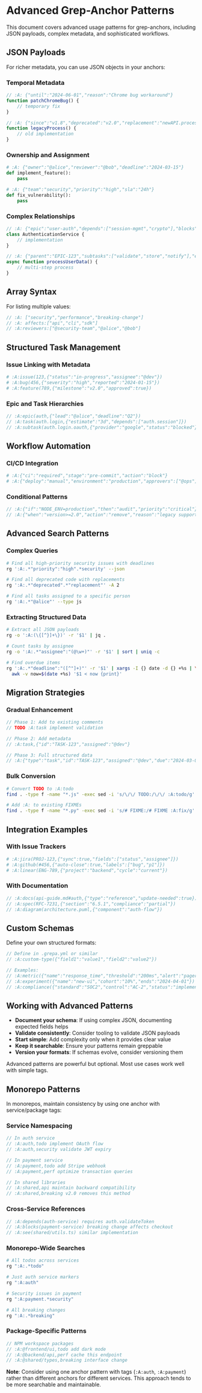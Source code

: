 # Advanced Grep-Anchor Patterns
<!-- :A: tldr Advanced patterns including JSON payloads and complex workflows -->
<!-- :A: guide Advanced usage patterns and sophisticated techniques -->

This document covers advanced usage patterns for grep-anchors, including JSON payloads, complex metadata, and sophisticated workflows.

## JSON Payloads

For richer metadata, you can use JSON objects in your anchors:

### Temporal Metadata
```javascript
// :A: {"until":"2024-06-01","reason":"Chrome bug workaround"}
function patchChromeBug() {
    // temporary fix
}

// :A: {"since":"v1.8","deprecated":"v2.0","replacement":"newAPI.process"}
function legacyProcess() {
    // old implementation
}
```

### Ownership and Assignment
```python
# :A: {"owner":"@alice","reviewer":"@bob","deadline":"2024-03-15"}
def implement_feature():
    pass

# :A: {"team":"security","priority":"high","sla":"24h"}
def fix_vulnerability():
    pass
```

### Complex Relationships
```typescript
// :A: {"epic":"user-auth","depends":["session-mgmt","crypto"],"blocks":["checkout"]}
class AuthenticationService {
    // implementation
}

// :A: {"parent":"EPIC-123","subtasks":["validate","store","notify"],"estimate":"5d"}
async function processUserData() {
    // multi-step process
}
```

## Array Syntax

For listing multiple values:

```javascript
// :A: ["security","performance","breaking-change"]
// :A: affects:["api","cli","sdk"]
// :A:reviewers:["@security-team","@alice","@bob"]
```

## Structured Task Management

### Issue Linking with Metadata
```python
# :A:issue(123,{"status":"in-progress","assignee":"@dev"})
# :A:bug(456,{"severity":"high","reported":"2024-01-15"})
# :A:feature(789,{"milestone":"v2.0","approved":true})
```

### Epic and Task Hierarchies
```javascript
// :A:epic(auth,{"lead":"@alice","deadline":"Q2"})
// :A:task(auth.login,{"estimate":"3d","depends":["auth.session"]})
// :A:subtask(auth.login.oauth,{"provider":"google","status":"blocked"})
```

## Workflow Automation

### CI/CD Integration
```yaml
# :A:{"ci":"required","stage":"pre-commit","action":"block"}
# :A:{"deploy":"manual","environment":"production","approvers":["@ops"]}
```

### Conditional Patterns
```javascript
// :A:{"if":"NODE_ENV=production","then":"audit","priority":"critical"}
// :A:{"when":"version>=2.0","action":"remove","reason":"legacy support"}
```

## Advanced Search Patterns

### Complex Queries
```bash
# Find all high-priority security issues with deadlines
rg ':A:.*"priority":"high".*security' --json

# Find all deprecated code with replacements
rg ':A:.*"deprecated".*"replacement"' -A 2

# Find all tasks assigned to a specific person
rg ':A:.*"@alice"' --type js
```

### Extracting Structured Data
```bash
# Extract all JSON payloads
rg -o ':A:(\{[^}]+\})' -r '$1' | jq .

# Count tasks by assignee
rg -o ':A:.*"assignee":"(@\w+)"' -r '$1' | sort | uniq -c

# Find overdue items
rg ':A:.*"deadline":"([^"]+)"' -r '$1' | xargs -I {} date -d {} +%s | \
  awk -v now=$(date +%s) '$1 < now {print}'
```

## Migration Strategies

### Gradual Enhancement
```javascript
// Phase 1: Add to existing comments
// TODO :A:task implement validation

// Phase 2: Add metadata
// :A:task,{"id":"TASK-123","assigned":"@dev"}

// Phase 3: Full structured data
// :A:{"type":"task","id":"TASK-123","assigned":"@dev","due":"2024-03-01"}
```

### Bulk Conversion
```bash
# Convert TODO to :A:todo
find . -type f -name "*.js" -exec sed -i 's/\/\/ TODO:/\/\/ :A:todo/g' {} +

# Add :A: to existing FIXMEs
find . -type f -name "*.py" -exec sed -i 's/# FIXME:/# FIXME :A:fix/g' {} +
```

## Integration Examples

### With Issue Trackers
```python
# :A:jira(PROJ-123,{"sync":true,"fields":["status","assignee"]})
# :A:github(#456,{"auto-close":true,"labels":["bug","p1"]})
# :A:linear(ENG-789,{"project":"backend","cycle":"current"})
```

### With Documentation
```javascript
// :A:docs(api-guide.md#auth,{"type":"reference","update-needed":true})
// :A:spec(RFC-7231,{"section":"6.5.1","compliance":"partial"})
// :A:diagram(architecture.puml,{"component":"auth-flow"})
```

## Custom Schemas

Define your own structured formats:

```javascript
// Define in .grepa.yml or similar
// :A:custom-type({"field1":"value1","field2":"value2"})

// Examples:
// :A:metric({"name":"response_time","threshold":"200ms","alert":"pagerduty"})
// :A:experiment({"name":"new-ui","cohort":"10%","ends":"2024-04-01"})
// :A:compliance({"standard":"SOC2","control":"AC-2","status":"implemented"})
```

## Working with Advanced Patterns

- **Document your schema**: If using complex JSON, documenting expected fields helps
- **Validate consistently**: Consider tooling to validate JSON payloads
- **Start simple**: Add complexity only when it provides clear value
- **Keep it searchable**: Ensure your patterns remain greppable
- **Version your formats**: If schemas evolve, consider versioning them

Advanced patterns are powerful but optional. Most use cases work well with simple tags.

## Monorepo Patterns

In monorepos, maintain consistency by using one anchor with service/package tags:

### Service Namespacing
```javascript
// In auth service
// :A:auth,todo implement OAuth flow
// :A:auth,security validate JWT expiry

// In payment service
// :A:payment,todo add Stripe webhook
// :A:payment,perf optimize transaction queries

// In shared libraries
// :A:shared,api maintain backward compatibility
// :A:shared,breaking v2.0 removes this method
```

### Cross-Service References
```typescript
// :A:depends(auth-service) requires auth.validateToken
// :A:blocks(payment-service) breaking change affects checkout
// :A:see(shared/utils.ts) similar implementation
```

### Monorepo-Wide Searches
```bash
# All todos across services
rg ":A:.*todo"

# Just auth service markers
rg ":A:auth"

# Security issues in payment
rg ":A:payment.*security"

# All breaking changes
rg ":A:.*breaking"
```

### Package-Specific Patterns
```javascript
// NPM workspace packages
// :A:@frontend/ui,todo add dark mode
// :A:@backend/api,perf cache this endpoint
// :A:@shared/types,breaking interface change
```

**Note**: Consider using one anchor pattern with tags (`:A:auth`, `:A:payment`) rather than different anchors for different services. This approach tends to be more searchable and maintainable.